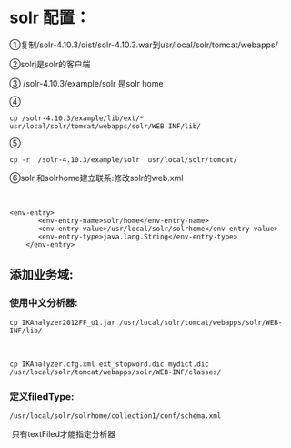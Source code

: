 # solr 配置：

①复制/solr-4.10.3/dist/solr-4.10.3.war到usr/local/solr/tomcat/webapps/

②solrj是solr的客户端

③ /solr-4.10.3/example/solr 是solr home

④

```
cp /solr-4.10.3/example/lib/ext/*  usr/local/solr/tomcat/webapps/solr/WEB-INF/lib/
```

⑤

```
cp -r  /solr-4.10.3/example/solr  usr/local/solr/tomcat/
```

⑥solr 和solrhome建立联系:修改solr的web.xml

​	

```
<env-entry>
       <env-entry-name>solr/home</env-entry-name>
       <env-entry-value>/usr/local/solr/solrhome</env-entry-value>
       <env-entry-type>java.lang.String</env-entry-type>
    </env-entry>
```

## 添加业务域: 

### 	使用中文分析器:

```
cp IKAnalyzer2012FF_u1.jar /usr/local/solr/tomcat/webapps/solr/WEB-INF/lib/	
```

​	

```
cp IKAnalyzer.cfg.xml ext_stopword.dic mydict.dic /usr/local/solr/tomcat/webapps/solr/WEB-INF/classes/

```

### 	定义filedType:

```
/usr/local/solr/solrhome/collection1/conf/schema.xml
```

​	只有textFiled才能指定分析器

